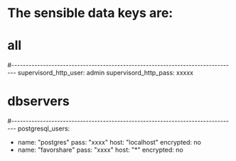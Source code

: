 # The sensible data keys are:

# all

#------------------------------------------------------------------------------- supervisord_http_user: admin supervisord_http_pass: xxxxx

# dbservers

#------------------------------------------------------------------------------- postgresql_users:

- name: "postgres" pass: "xxxx" host: "localhost" encrypted: no
- name: "favorshare" pass: "xxxx" host: "\*" encrypted: no
